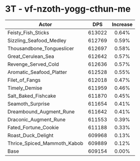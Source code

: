 # 3T - vf-nzoth-yogg-cthun-me
| Actor | DPS | Increase |
|---|:---:|:---:|
|Feisty_Fish_Sticks|613022|0.64%|
|Sizzling_Seafood_Medley|612769|0.59%|
|Thousandbone_Tongueslicer|612697|0.58%|
|Great_Cerulean_Sea|612642|0.57%|
|Revenge_Served_Cold|612636|0.57%|
|Aromatic_Seafood_Platter|612528|0.55%|
|Filet_of_Fangs|612018|0.47%|
|Timely_Demise|611959|0.46%|
|Salt_Baked_Fishcake|611870|0.45%|
|Seamoth_Surprise|611654|0.41%|
|Dreambound_Augment_Rune|611642|0.41%|
|Draconic_Augment_Rune|611553|0.39%|
|Fated_Fortune_Cookie|611188|0.33%|
|Roast_Duck_Delight|609968|0.13%|
|Thrice_Spiced_Mammoth_Kabob|609889|0.12%|
|Base|609154|0.00%|

